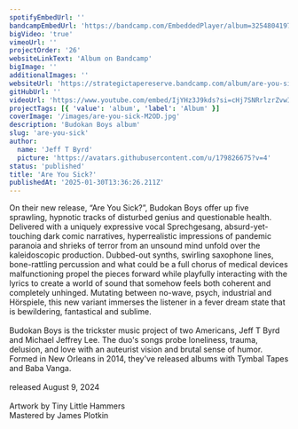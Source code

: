 ```yaml
---
spotifyEmbedUrl: ''
bandcampEmbedUrl: 'https://bandcamp.com/EmbeddedPlayer/album=3254804197/size=large/bgcol=ffffff/linkcol=0687f5/transparent=true/'
bigVideo: 'true'
vimeoUrl: ''
projectOrder: '26'
websiteLinkText: 'Album on Bandcamp'
bigImage: ''
additionalImages: ''
websiteUrl: 'https://strategictapereserve.bandcamp.com/album/are-you-sick'
gitHubUrl: ''
videoUrl: 'https://www.youtube.com/embed/IjYHz3J9kds?si=cHj7SNRrlzrZvwIX'
projectTags: [{ 'value': 'album', 'label': 'Album' }]
coverImage: '/images/are-you-sick-M2OD.jpg'
description: 'Budokan Boys album'
slug: 'are-you-sick'
author:
  name: 'Jeff T Byrd'
  picture: 'https://avatars.githubusercontent.com/u/179826675?v=4'
status: 'published'
title: 'Are You Sick?'
publishedAt: '2025-01-30T13:36:26.211Z'
---
```


On their new release, “Are You Sick?”, Budokan Boys offer up five sprawling, hypnotic tracks of disturbed genius and questionable health. Delivered with a uniquely expressive vocal Sprechgesang, absurd-yet-touching dark comic narratives, hyperrealistic impressions of pandemic paranoia and shrieks of terror from an unsound mind unfold over the kaleidoscopic production. Dubbed-out synths, swirling saxophone lines, bone-rattling percussion and what could be a full chorus of medical devices malfunctioning propel the pieces forward while playfully interacting with the lyrics to create a world of sound that somehow feels both coherent and completely unhinged. Mutating between no-wave, psych, industrial and Hörspiele, this new variant immerses the listener in a fever dream state that is bewildering, fantastical and sublime.\
\
Budokan Boys is the trickster music project of two Americans, Jeff T Byrd and Michael Jeffrey Lee. The duo's songs probe loneliness, trauma, delusion, and love with an auteurist vision and brutal sense of humor. Formed in New Orleans in 2014, they've released albums with Tymbal Tapes and Baba Vanga.\
\
released August 9, 2024\
\
Artwork by Tiny Little Hammers\
Mastered by James Plotkin

